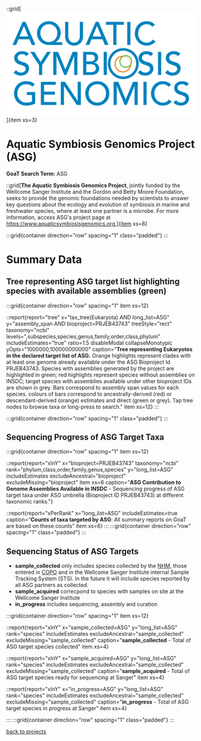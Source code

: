 ::grid[![GoaT](/static/images/ASG_logo_transparent.png)]{item xs=3}

# Aquatic Symbiosis Genomics Project (ASG)
**GoaT Search Term:** ASG

::grid[**The Aquatic Symbiosis Genomics Project**, jointly funded by the Wellcome Sanger Institute and the Gordon and Betty Moore Foundation, seeks to provide the genomic foundations needed by scientists to answer key questions about the ecology and evolution of symbiosis in marine and freshwater species, where at least one partner is a microbe. For more information, access ASG's project page at https://www.aquaticsymbiosisgenomics.org.]{item xs=8}

:::grid{container direction="row" spacing="1" class="padded"}
:::

# Summary Data

## Tree representing ASG target list highlighting species with available assemblies (green)

:::grid{container direction="row" spacing="1" item xs=12}

::report{report="tree" x="tax_tree(Eukaryota) AND long_list=ASG" y="assembly_span AND bioproject=PRJEB43743" treeStyle="rect" taxonomy="ncbi" levels=",subspecies,species,genus,family,order,class,phylum" includeEstimates="true" ratio=1.5 disableModal collapseMonotypic yOpts="1000000,100000000000" caption="**Tree representing Eukaryotes in the declared target list of ASG.** Orange highlights represent clades with at least one genome already available under the ASG Bioproject Id PRJEB43743. Species with assemblies generated by the project are highlighted in green; red highlights represent species without assemblies on INSDC; target species with assemblies available under other bioproject IDs are shown in grey. Bars correspond to assembly span values for each species. colours of bars correspond to ancestrally-derived (red) or descendant-derived (orange) estimates and direct (green or grey). Tap tree nodes to browse taxa or long-press to search." item xs=12}
:::

:::grid{container direction="row" spacing="1" class="padded"}
:::

## Sequencing Progress of ASG Target Taxa 

:::grid{container direction="row" spacing="1" item xs=12}

::report{report="xInY" x="bioproject=PRJEB43743" taxonomy="ncbi" rank="phylum,class,order,family,genus,species" y="long_list=ASG" includeEstimates excludeAncestral="bioproject" excludeMissing="bioproject" item xs=6 caption="**ASG Contribution to Genome Assemblies Available in INSDC**  - Sequencing progress of ASG target taxa under ASG umbrella (Bioproject ID PRJEB43743)  at different taxonomic ranks."}

::report{report="xPerRank" x="long_list=ASG" includeEstimates=true caption="**Counts of taxa targeted by ASG**: All summary reports on GoaT are based on these counts" item xs=6}
:::
:::grid{container direction="row" spacing="1" class="padded"}
:::


## Sequencing Status of ASG Targets

* **sample_collected** only includes species collected by the [NHM](https://data.nhm.ac.uk/), those entered in [COPO](https://copo-project.org) and in the Wellcome Sanger Institute internal Sample Tracking System (STS). In the future it will include species reported by all ASG partners as collected.
* **sample_acquired** correcpond to species with samples on site at the Wellcome Sanger Institute
* **in_progress** includes sequencing, assembly and curation

:::grid{container direction="row" spacing="1" item xs=12}

::report{report="xInY" x="sample_collected=ASG" y="long_list=ASG" rank="species" includeEstimates excludeAncestral="sample_collected" excludeMissing="sample_collected" caption="**sample_collected** - Total of ASG target species collected" item xs=4}

::report{report="xInY" x="sample_acquired=ASG" y="long_list=ASG" rank="species" includeEstimates excludeAncestral="sample_collected" excludeMissing="sample_collected" caption="**sample_acquired** - Total of ASG target species ready for sequencing at Sanger" item xs=4}

::report{report="xInY" x="in_progress=ASG" y="long_list=ASG" rank="species" includeEstimates excludeAncestral="sample_collected" excludeMissing="sample_collected" caption="**in_progress** - Total of ASG target species in progress at Sanger" item xs=4}

:::
:::grid{container direction="row" spacing="1" class="padded"}
:::

[back to projects](/projects)

